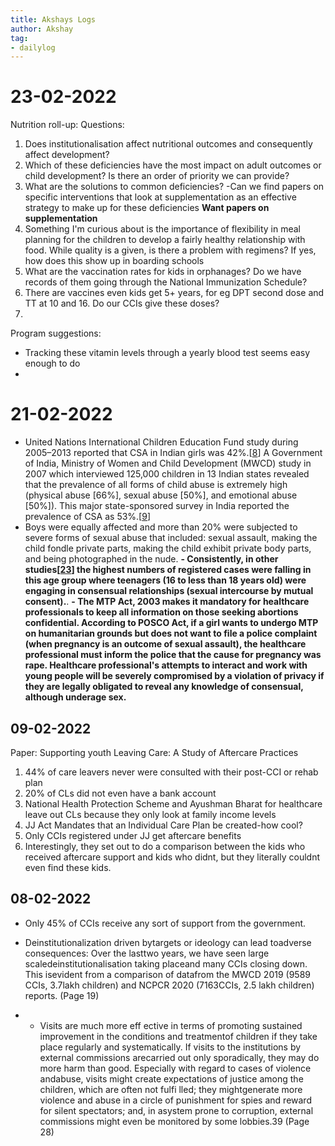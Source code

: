 ```yaml
---
title: Akshays Logs
author: Akshay
tag:
- dailylog
---
```



# 23-02-2022
Nutrition roll-up:
Questions: 
1. Does institutionalisation affect nutritional outcomes and consequently affect development? 
2. Which of these deficiencies have the most impact on adult outcomes or child development? Is there an order of priority we can provide? 
3. What are the solutions to common deficiencies? -Can we find papers on specific interventions that look at supplementation as an effective strategy to make up for these deficiencies
  **Want papers on supplementation**
4. Something I'm curious about is the importance of flexibility in meal planning for the children to develop a fairly healthy relationship with food. While quality is a given, is there a problem with regimens? If yes, how does this show up in boarding schools
5. What are the vaccination rates for kids in orphanages? Do we have records of them going through the National Immunization Schedule?
6. There are vaccines even kids get 5+ years, for eg DPT second dose and TT at 10 and 16. Do our CCIs give these doses? 
7. 
Program suggestions: 
- Tracking these vitamin levels through a yearly blood test seems easy enough to do
- 

# 21-02-2022
- United Nations International Children Education Fund study during 2005–2013 reported that CSA in Indian girls was 42%.[[8](https://www.ncbi.nlm.nih.gov/pmc/articles/PMC8445113/#ref8)] A Government of India, Ministry of Women and Child Development (MWCD) study in 2007 which interviewed 125,000 children in 13 Indian states revealed that the prevalence of all forms of child abuse is extremely high (physical abuse [66%], sexual abuse [50%], and emotional abuse [50%]). This major state-sponsored survey in India reported the prevalence of CSA as 53%.[[9](https://www.ncbi.nlm.nih.gov/pmc/articles/PMC8445113/#ref9)] 
- Boys were equally affected and more than 20% were subjected to severe forms of sexual abuse that included: sexual assault, making the child fondle private parts, making the child exhibit private body parts, and being photographed in the nude.
**- Consistently, in other studies[[23](https://www.ncbi.nlm.nih.gov/pmc/articles/PMC8445113/#ref23)] the highest numbers of registered cases were falling in this age group where teenagers (16 to less than 18 years old) were engaging in consensual relationships (sexual intercourse by mutual consent).**.
**- The MTP Act, 2003 makes it mandatory for healthcare professionals to keep all information on those seeking abortions confidential. According to POSCO Act, if a girl wants to undergo MTP on humanitarian grounds but does not want to file a police complaint (when pregnancy is an outcome of sexual assault), the healthcare professional must inform the police that the cause for pregnancy was rape. Healthcare professional's attempts to interact and work with young people will be severely compromised by a violation of privacy if they are legally obligated to reveal any knowledge of consensual, although underage sex.**

## 09-02-2022

Paper: Supporting youth Leaving Care: A Study of Aftercare Practices
1. 44% of care leavers never were consulted with their post-CCI or rehab plan 
2. 20% of CLs did not even have a bank account 
3. National Health Protection Scheme and Ayushman Bharat for healthcare leave out CLs because they only look at family income levels 
4. JJ Act Mandates that an Individual Care Plan be created-how cool? 
5. Only CCIs registered under JJ get aftercare benefits 
6.  Interestingly, they set out to do a comparison between the kids who received aftercare support and kids who didnt, but they literally couldnt even find these kids. 



## 08-02-2022
- Only 45% of CCIs receive any sort of support from the government. 

- Deinstitutionalization driven bytargets or ideology can lead toadverse consequences: Over the lasttwo years, we have seen large scaledeinstitutionalisation taking placeand many CCIs closing down. This isevident from a comparison of datafrom the MWCD 2019 (9589 CCIs, 3.7lakh children) and NCPCR 2020 (7163CCIs, 2.5 lakh children) reports. (Page 19)
- - Visits are much more eff ective in terms of promoting sustained improvement in the conditions and treatmentof children if they take place regularly and systematically. If visits to the institutions by external commissions arecarried out only sporadically, they may do more harm than good. Especially with regard to cases of violence andabuse, visits might create expectations of justice among the children, which are often not fulfi lled; they mightgenerate more violence and abuse in a circle of punishment for spies and reward for silent spectators; and, in asystem prone to corruption, external commissions might even be monitored by some lobbies.39 (Page 28)



